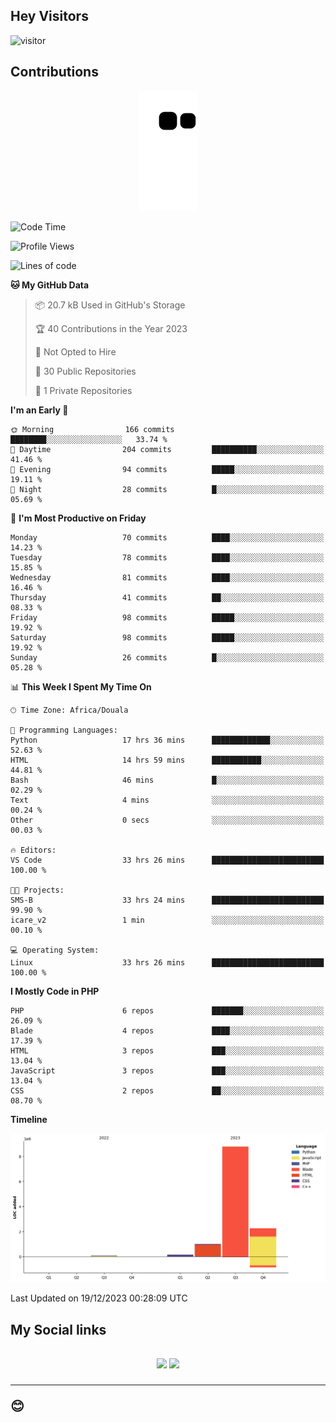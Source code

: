 ## Hey Visitors
![visitor](https://profile-counter.glitch.me/Fotsingboris/count.svg)

## Contributions
<p align="center">
  <img src="https://raw.githubusercontent.com/Fotsingboris/Fotsingboris/output/github-contribution-grid-snake.svg" />
</p>

<!--START_SECTION:waka-->
![Code Time](http://img.shields.io/badge/Code%20Time-805%20hrs%2032%20mins-blue)

![Profile Views](http://img.shields.io/badge/Profile%20Views-0-blue)

![Lines of code](https://img.shields.io/badge/From%20Hello%20World%20I%27ve%20Written-12.3%20million%20lines%20of%20code-blue)

**🐱 My GitHub Data** 

> 📦 20.7 kB Used in GitHub's Storage 
 > 
> 🏆 40 Contributions in the Year 2023
 > 
> 🚫 Not Opted to Hire
 > 
> 📜 30 Public Repositories 
 > 
> 🔑 1 Private Repositories 
 > 
**I'm an Early 🐤** 

```text
🌞 Morning                166 commits         ████████░░░░░░░░░░░░░░░░░   33.74 % 
🌆 Daytime                204 commits         ██████████░░░░░░░░░░░░░░░   41.46 % 
🌃 Evening                94 commits          █████░░░░░░░░░░░░░░░░░░░░   19.11 % 
🌙 Night                  28 commits          █░░░░░░░░░░░░░░░░░░░░░░░░   05.69 % 
```
📅 **I'm Most Productive on Friday** 

```text
Monday                   70 commits          ████░░░░░░░░░░░░░░░░░░░░░   14.23 % 
Tuesday                  78 commits          ████░░░░░░░░░░░░░░░░░░░░░   15.85 % 
Wednesday                81 commits          ████░░░░░░░░░░░░░░░░░░░░░   16.46 % 
Thursday                 41 commits          ██░░░░░░░░░░░░░░░░░░░░░░░   08.33 % 
Friday                   98 commits          █████░░░░░░░░░░░░░░░░░░░░   19.92 % 
Saturday                 98 commits          █████░░░░░░░░░░░░░░░░░░░░   19.92 % 
Sunday                   26 commits          █░░░░░░░░░░░░░░░░░░░░░░░░   05.28 % 
```


📊 **This Week I Spent My Time On** 

```text
🕑︎ Time Zone: Africa/Douala

💬 Programming Languages: 
Python                   17 hrs 36 mins      █████████████░░░░░░░░░░░░   52.63 % 
HTML                     14 hrs 59 mins      ███████████░░░░░░░░░░░░░░   44.81 % 
Bash                     46 mins             █░░░░░░░░░░░░░░░░░░░░░░░░   02.29 % 
Text                     4 mins              ░░░░░░░░░░░░░░░░░░░░░░░░░   00.24 % 
Other                    0 secs              ░░░░░░░░░░░░░░░░░░░░░░░░░   00.03 % 

🔥 Editors: 
VS Code                  33 hrs 26 mins      █████████████████████████   100.00 % 

🐱‍💻 Projects: 
SMS-B                    33 hrs 24 mins      █████████████████████████   99.90 % 
icare_v2                 1 min               ░░░░░░░░░░░░░░░░░░░░░░░░░   00.10 % 

💻 Operating System: 
Linux                    33 hrs 26 mins      █████████████████████████   100.00 % 
```

**I Mostly Code in PHP** 

```text
PHP                      6 repos             ███████░░░░░░░░░░░░░░░░░░   26.09 % 
Blade                    4 repos             ████░░░░░░░░░░░░░░░░░░░░░   17.39 % 
HTML                     3 repos             ███░░░░░░░░░░░░░░░░░░░░░░   13.04 % 
JavaScript               3 repos             ███░░░░░░░░░░░░░░░░░░░░░░   13.04 % 
CSS                      2 repos             ██░░░░░░░░░░░░░░░░░░░░░░░   08.70 % 
```



**Timeline**

![Lines of Code chart](https://raw.githubusercontent.com/Fotsingboris/Fotsingboris/main/assets/bar_graph.png)


 Last Updated on 19/12/2023 00:28:09 UTC
<!--END_SECTION:waka-->

<h2>My Social links <h2>
<p align="center">
   <a href="https://linkedin.com/in/Fotsingboris-Mathieu"><img src="https://img.shields.io/badge/linkedin-%230077B5.svg?style=for-the-badge&logo=linkedin&logoColor=white"></a>
   <a href="https://instagram.com/Fotsingboris"><img src="https://img.shields.io/badge/instagram-%23E4405F.svg?style=for-the-badge&logo=Instagram&logoColor=white"></a>
  </p>
<hr>
😊
